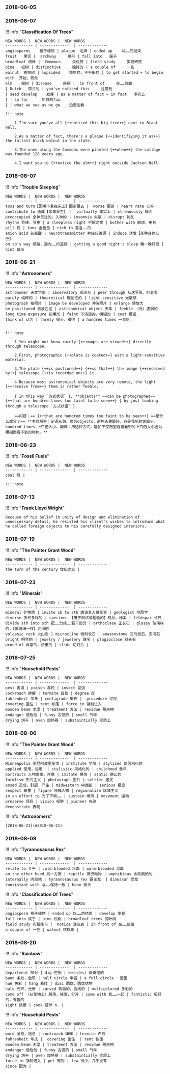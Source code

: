 ### 2018-06-05

### 2018-06-07

!!! info "**Classification Of Trees**"

    NEW WORDS |  NEW WORDS |  NEW WORDS
    ------------ | -------------  | -------------
    angiosperms    孢子植物 | plaque  名牌 | ended up    以……而结束
    fruit   果实 |  archway     拱形 | fall into   属于
    broadleaf 阔叶 |  Commons     众议院 | field study     实践研究
    pine   松树 | distinctive     独特的 | a couple of     一些
    walnut  核桃树 | lopsided    倾斜的，不平衡的 | to get started = to begin with  开始、首先
    elm    榆树 | disease     疾病 |  in front of     在……前面
    | Dutch   荷兰的 | you've noticed this     注意到
    | seed develop    发芽 | as a matter of fact = in fact   事实上
    | | so far      到目前为止
    | | what we see as we go    边走边看
        
    !!! note   

        1.I'm sure you've all {++noticed this big tree++} next to Brant Hall.
        
        2.As a matter of fact, there's a plaque {++identifiying it as++} the tallest black walnut in the state.
        
        3.The ones along the Commons were planted {++when++} the college was founded 120 years ago.
        
        4.I want you to {++notice the elm++} right outside Jackson Hall.


### 2018-06-07

!!! info "**Trouble Sleeping**"

    NEW WORDS |  NEW WORDS |  NEW WORDS
    ------------ | -------------  | -------------
    toss and turn【因睡不着在床上】翻来覆去 |  worse 更差 | heart rate 心率
    contribute to 造成【某事发生】 |  virtually 事实上 | strenuously 竭力
    preoccupied 全神贯注的，入神的 | insomnia 失眠 | disrupt 扰乱
    rhythm 节律，节奏 | a sleepless night 不眠之夜 | bother with 麻烦，用到
    pill 药 | tuna 金枪鱼 | rich in 富含……的
    amion acid 氨基酸 | neurotransmitter 神经传输源 | induce 诱发【某种身体反应】
    on sb's way 顺路，通向……的道路 | getting a good night's sleep 睡一晚好觉 | hint 暗示
    
    
### 2018-06-21

!!! info "**Astronomers**"

    NEW WORDS |  NEW WORDS |  NEW WORDS
    ------------ | -------------  | -------------
    astronomer 天文学家 | abservatory 观测台 | peer through 从这里看，盯着看
    purely 纯粹的 | theoretical 理论性的 | light-sensitive 光敏感
    photograph 拍照片 | image be developed 冲洗照片 | enlarge 使放大
    be positioned 被放在这 | astronomical object 天体 | feeble （光）虚弱的
    long time exposure 长曝光 | faint 不清楚的，模糊的 | coat 覆盖
    think of 认为 | rarely 很少，难得 | a hundred times 一百倍
     

    !!! note   
    
        1.You might not know rarely {++images are viewed++} directly through telescope.
        
        2.First, photographic {++plate is coated++} with a light-sensitive material.
        
        3.The plate {++is postioned++} {++so that++} the image {++received by++} telescope {++is recorded on++} it.
        
        4.Because most astronomical objects are very remote, the light {++receive from++} them is rather feeble.
        
        { In this way `方式状语` }, **objects** ==can be photographed== {++that are hundred times too faint to be seen++} { by just looking through a telescope `方式状语` }.
            
        ==问题：== {++that are hundred times too faint to be seen++} ==是什么成分？== **老师解答：定语从句，修饰objects，避免头重脚轻，只是我见的世面少。hundred times 上百倍大小。翻译：用这种方式，能拍下仅用望远镜看到的上百倍大小因为模糊而看不到的物体。**
        
### 2018-06-23

!!! info "**Fossil Fuels**"

    NEW WORDS |  NEW WORDS |  NEW WORDS
    ------------ | -------------  | -------------
    coal 煤 | 
    
    !!! note   
    
    
### 2018-07-13

!!! info "**Frank Lloyd Wright**"

    Because of his belief in unity of design and elimination of unneccessary detail, he resisted his client's wishes to introduce what he called foreign objects to his carefully designed interiors.
    
### 2018-07-19

!!! info "**The Painter Grant Wood**"

    NEW WORDS |  NEW WORDS |  NEW WORDS
    ------------ | -------------  | -------------
    the turn of the century 世纪之交 | 

### 2018-07-23

!!! info "**Minerals**"

    NEW WORDS |  NEW WORDS |  NEW WORDS
    ------------ | -------------  | -------------
    mineral 矿物质 | invite sb to sth 邀请某人做某事 | geologist 地质学
    diverse 多种多样的 | specimen 【用于测试或检验的】样品，标本 | feldspar 长石
    divide sth into sth 把……分成……若干部分 | orthoclase 正长石 | glassy 玻璃样的，【像玻璃一样】光滑的
    volcanic rock 火山岩 | microcline 微斜长石 | amazonstone 亚马逊石，天河石
    bright 明亮的 | jewelry / jewelery 珠宝 | plagioclase 斜长石 
    proud of 自豪的，骄傲的 | slide 幻灯片 | 

### 2018-07-25

!!! info "**Household Pests**"

    NEW WORDS |  NEW WORDS |  NEW WORDS
    ------------ | -------------  | -------------
    pest 害虫 | poison 毒药 | insect 昆虫
    cockroach 蟑螂 | termite 白蚁 | degree 度
    fahrenheit 华氏 | centigrade 摄氏 |  procedure 过程
    covering 盖住 | tent 帐篷 | force in 强制进入
    wooden beam 木梁 | treatment 方法 | residue 残余物
    endanger 使危险 | funny 古怪的 | smell 气味
    drying 烘干 | oven 加热器 | substaintially 实质上
   
### 2018-08-06

!!! info "**The Painter Grant Wood**"

    NEW WORDS |  NEW WORDS |  NEW WORDS
    ------------ | -------------  | -------------
    Minneapolis 明尼阿波里斯市 | institute 学院 | stylized 使风格化的
    applied 使用，运用  | stylistic 风格化的 | childhood 童年
    portraits 人物画像，肖像 | imitate 模仿 | static 静止的
    formlism 形式主义 | photograph 图片 | settler 居民
    posed 造成，引起，产生 | midwestern 中西部 | serious 极度
    respect 尊重 | figure 领袖人物 | regionalism 区域主义
    in an effort to 为了干嘛…… | sustain 维持 | movement 运动
    preserve 保存 | vision 视野 | pioneer 先驱
    demonstrate 表明
    
!!! info "**Astronomers**"

    [2018-06-21](#2018-06-21)
    
### 2018-08-08

!!! info "**Tyrannosaurus Rex**"

    NEW WORDS |  NEW WORDS |  NEW WORDS
    ------------ | -------------  | -------------
    relate to 关于 | cold-blooded 冷血 | warm-blooded 温血
    on the other hand 另一方面 | reptile 爬行动物 | amphibious 水陆两栖的
    internally 内部地 | Tyrannosaurus rex 霸王龙  | dinosaur 恐龙
    consistant with 与……保持一致 | bone 骨头
    
!!! info "**Classification Of Trees**"

    NEW WORDS |  NEW WORDS |  NEW WORDS
    ------------ | -------------  | -------------
    angiosperm 孢子植物 | ended up 以……而结束 | develop 发育
    fall into 属于 | pine 松树 | broadleaf trees 阔叶树
    field study 实践练习 |  notice 注意到 | in front of 在……前面
    a couple of 一些 | walnut 核桃树 | 
    
### 2018-08-20

!!! info "**Rainbow**"

    NEW WORDS |  NEW WORDS |  NEW WORDS
    ------------ | -------------  | -------------
    department 部分 | dig 挖掘 | weirdest 最奇怪的
    band 条纹，色带 | half circle 半圆 | a full circle 一整圈
    hue 色彩 | hang 悬挂 | disc 圆盘，圆盘状物
    halo 光环，光晕 | curved 弯曲的，曲线的 | multicolored 多彩的
    come off （从某物上）脱落，掉落，分开 | come with 和……一起 | fantistic 极好的，有趣的
    sight 情景 | cook 厨师 n. | 

!!! info "**Household Pests**"

    NEW WORDS |  NEW WORDS |  NEW WORDS
    ------------ | -------------  | -------------
    word 消息，信息 | cockroach 蟑螂 | termite 白蚁
    fahrenheit 华氏 |  covering 盖住  | tent 帐篷
    wooden beam 木梁 | treatment 方法 | residue 残余物
    endanger 使危险 | funny 古怪的 | smell 气味
    drying 烘干 | oven 加热器 | substaintially 实质上
    force in 强制进入 | pet 宠物 | few 很少，几乎没有
    since 因为 | 